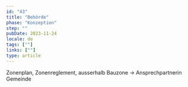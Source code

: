 ```yaml
---
id: "43"
title: "Behörde"
phase: "Konzeption"
step: ""
pubDate: 2023-11-24
locale: de
tags: [""]
links: [""]
type: article
---
```


Zonenplan, Zonenreglement, ausserhalb Bauzone -> Ansprechpartnerin Gemeinde
